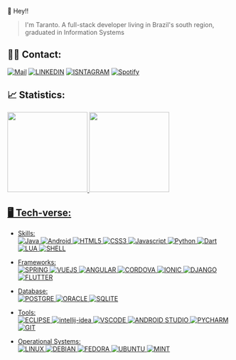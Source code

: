 👋 Hey!!
> I'm Taranto. A full-stack developer living in Brazil's south region, graduated in Information Systems<br>

<h2>🙋‍♂️ Contact:</h2>

[![Mail](https://img.shields.io/badge/Gmail-D14836?style=for-the-badge&logo=gmail&logoColor=white)](mailto:felipetaranto@gmail.com)
[![LINKEDIN](	https://img.shields.io/badge/LinkedIn-0077B5?style=for-the-badge&logo=linkedin&logoColor=white)](https://www.linkedin.com/in/felipetaranto/)
[![ISNTAGRAM](https://img.shields.io/badge/Instagram-E4405F?style=for-the-badge&logo=instagram&logoColor=white)](https://www.instagram.com/felipetaranto/)
[![Spotify](https://img.shields.io/badge/Spotify-1ED760?style=for-the-badge&logo=spotify&logoColor=white)](https://open.spotify.com/user/22xilohp6vpyld2brncndvswa?si=25a62bde084e4bd3)

<h2>📈 Statistics:</h2>

<div>
<a href="https://github.com/seu-usuário-aqui">
<img loading="lazy" height="180em" src="https://github-readme-stats.vercel.app/api/top-langs/?username=felipetaranto&layout=compact&langs_count=7&theme=dracula"/>
<img loading="lazy" height="180em" src="https://github-readme-stats.vercel.app/api?username=felipetaranto&show_icons=true&theme=dracula&include_all_commits=true&count_private=true"/>
</div>

<h2>🖥️ Tech-verse:</h2>

- Skills:<br>
![Java](https://img.shields.io/badge/Java-ED8B00?style=for-the-badge&logo=openjdk&logoColor=white)
![Android](https://img.shields.io/badge/Android-3DDC84?style=for-the-badge&logo=android&logoColor=white)
![HTML5](https://img.shields.io/badge/HTML5-E34F26?style=for-the-badge&logo=html5&logoColor=white)
![CSS3](https://img.shields.io/badge/CSS3-1572B6?style=for-the-badge&logo=css3&logoColor=white)
![Javascript](https://img.shields.io/badge/JavaScript-F7DF1E?style=for-the-badge&logo=javascript&logoColor=black)
![Python](https://img.shields.io/badge/Python-3776AB?style=for-the-badge&logo=python&logoColor=white)
![Dart](	https://img.shields.io/badge/Dart-0175C2?style=for-the-badge&logo=dart&logoColor=white)
![LUA](https://img.shields.io/badge/Lua-2C2D72?style=for-the-badge&logo=lua&logoColor=white)
![SHELL](https://img.shields.io/badge/Shell_Script-121011?style=for-the-badge&logo=gnu-bash&logoColor=white)

- Frameworks:<br>
![SPRING](https://img.shields.io/badge/Spring-6DB33F?style=for-the-badge&logo=spring&logoColor=white)
![VUEJS](https://img.shields.io/badge/Vue.js-35495E?style=for-the-badge&logo=vue.js&logoColor=4FC08D)
![ANGULAR](https://img.shields.io/badge/AngularJS-E23237?style=for-the-badge&logo=angularjs&logoColor=white)
![CORDOVA](https://img.shields.io/badge/Cordova-35434F?style=for-the-badge&logo=apache-cordova&logoColor=E8E8E8)
![IONIC](https://img.shields.io/badge/Ionic-3880FF?style=for-the-badge&logo=ionic&logoColor=white)
![DJANGO](https://img.shields.io/badge/Django-092E20?style=for-the-badge&logo=django&logoColor=white)
![FLUTTER](https://img.shields.io/badge/Flutter-02569B?style=for-the-badge&logo=flutter&logoColor=white)

- Database:<br>
![POSTGRE](https://img.shields.io/badge/PostgreSQL-316192?style=for-the-badge&logo=postgresql&logoColor=white)
![ORACLE](https://img.shields.io/badge/Oracle-F80000?style=for-the-badge&logo=oracle&logoColor=black)
![SQLITE](https://img.shields.io/badge/SQLite-07405E?style=for-the-badge&logo=sqlite&logoColor=white)

- Tools:<br>
![ECLIPSE](https://img.shields.io/badge/Eclipse-2C2255?style=for-the-badge&logo=eclipse&logoColor=white)
![intellij-idea](https://img.shields.io/badge/IntelliJ_IDEA-000000.svg?style=for-the-badge&logo=intellij-idea&logoColor=white)
![VSCODE](https://img.shields.io/badge/Visual_Studio_Code-0078D4?style=for-the-badge&logo=visual%20studio%20code&logoColor=white)
![ANDROID STUDIO](https://img.shields.io/badge/Android_Studio-3DDC84?style=for-the-badge&logo=android-studio&logoColor=white)
![PYCHARM](https://img.shields.io/badge/PyCharm-000000.svg?&style=for-the-badge&logo=PyCharm&logoColor=white)
![GIT](https://img.shields.io/badge/GIT-E44C30?style=for-the-badge&logo=git&logoColor=white)


- Operational Systems:<br>
![LINUX](https://img.shields.io/badge/Linux-FCC624?style=for-the-badge&logo=linux&logoColor=black)
![DEBIAN](https://img.shields.io/badge/Debian-A81D33?style=for-the-badge&logo=debian&logoColor=white)
![FEDORA](https://img.shields.io/badge/Fedora-294172?style=for-the-badge&logo=fedora&logoColor=white)
![UBUNTU](https://img.shields.io/badge/Ubuntu-E95420?style=for-the-badge&logo=ubuntu&logoColor=white)
![MINT](https://img.shields.io/badge/Linux_Mint-87CF3E?style=for-the-badge&logo=linux-mint&logoColor=white)

 

